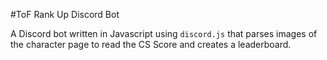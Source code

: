 #ToF Rank Up Discord Bot

A Discord bot written in Javascript using `discord.js` that parses images of the character page to read the CS Score and creates a leaderboard.